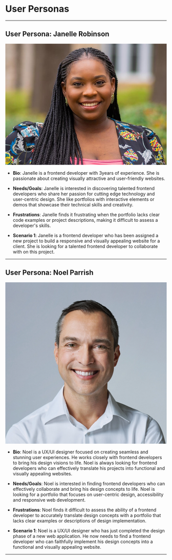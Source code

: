 # User Personas

<!-- some introduction -->

---

<!-- a persona -->

## User Persona: Janelle Robinson

![janelle](../img/carter-robinson-janelle.jpg)

- **Bio**: Janelle is a frontend developer with 3years of experience. She is
  passionate about creating visually attractive and user-friendly websites.

- **Needs/Goals**: Janelle is interested in discovering talented frontend
  developers who share her passion for cutting edge technology and user-centric
  design. She like portfolios with interactive elements or demos that showcase
  their technical skills and creativity.

- **Frustrations**: Janelle finds it frustrating when the portfolio lacks clear
  code examples or project descriptions, making it difficult to assess a
  developer's skills.

- **Scenario 1**: Janelle is a frontend developer who has been assigned a new
  project to build a responsive and visually appealing website for a client. She
  is looking for a talented frontend developer to collaborate with on this
  project.

---

<!-- more personas ... -->

## User Persona: Noel Parrish

![noel](../img/noel.webp)

- **Bio**: Noel is a UX/UI designer focused on creating seamless and stunning
  user experiences. He works closely with frontend developers to bring his
  design visions to life. Noel is always looking for frontend developers who can
  effectively translate his projects into functional and visually appealing
  websites.

- **Needs/Goals**: Noel is interested in finding frontend developers who can
  effectively collaborate and bring his design concepts to life. Noel is looking
  for a portfolio that focuses on user-centric design, accessibility and
  responsive web development.

- **Frustrations**: Noel finds it difficult to assess the ability of a frontend
  developer to accurately translate design concepts with a portfolio that lacks
  clear examples or descriptions of design implementation.
- **Scenario 1**: Noel is a UX/UI designer who has just completed the design
  phase of a new web application. He now needs to find a frontend developer who
  can faithfully implement his design concepts into a functional and visually
  appealing website.

---
